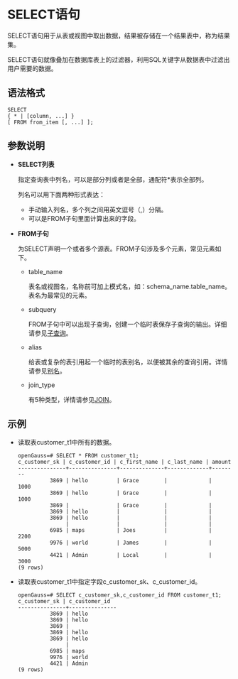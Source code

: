 # SELECT语句<a name="ZH-CN_TOPIC_0000001255141779"></a>

SELECT语句用于从表或视图中取出数据，结果被存储在一个结果表中，称为结果集。

SELECT语句就像叠加在数据库表上的过滤器，利用SQL关键字从数据表中过滤出用户需要的数据。

## 语法格式<a name="zh-cn_topic_0000001224664065_section1318010144817"></a>

```
SELECT 
{ * | [column, ...] }
[ FROM from_item [, ...] ];
```

## 参数说明<a name="zh-cn_topic_0000001224664065_section10349175314912"></a>

-   **SELECT列表**

    指定查询表中列名，可以是部分列或者是全部，通配符\*表示全部列。

    列名可以用下面两种形式表达：

    -   手动输入列名，多个列之间用英文逗号（,）分隔。
    -   可以是FROM子句里面计算出来的字段。

-   **FROM子句**

    为SELECT声明一个或者多个源表。FROM子句涉及多个元素，常见元素如下。

    -   table\_name

        表名或视图名，名称前可加上模式名，如：schema\_name.table\_name。表名为最常见的元素。

    -   subquery

        FROM子句中可以出现子查询，创建一个临时表保存子查询的输出。详细请参见[子查询](子查询.md)。

    -   alias

        给表或复杂的表引用起一个临时的表别名，以便被其余的查询引用。详情请参见[别名](别名.md)。

    -   join\_type

        有5种类型，详情请参见[JOIN](JOIN.md)。



## 示例<a name="section1477911223411"></a>

-   读取表customer\_t1中所有的数据。

    ```
    openGauss=# SELECT * FROM customer_t1;
    c_customer_sk | c_customer_id | c_first_name | c_last_name | amount
    ---------------+---------------+--------------+-------------+--------
              3869 | hello         | Grace        |             |   1000
              3869 | hello         | Grace        |             |   1000
              3869 |               | Grace        |             |
              3869 | hello         |              |             |
              3869 | hello         |              |             |
                   |               |              |             |
              6985 | maps          | Joes         |             |   2200
              9976 | world         | James        |             |   5000
              4421 | Admin         | Local        |             |   3000
    (9 rows)
    ```

-   读取表customer\_t1中指定字段c\_customer\_sk、c\_customer\_id。

    ```
    openGauss=# SELECT c_customer_sk,c_customer_id FROM customer_t1;
    c_customer_sk | c_customer_id
    ---------------+---------------
              3869 | hello
              3869 | hello
              3869 |
              3869 | hello
              3869 | hello
                   |
              6985 | maps
              9976 | world
              4421 | Admin
    (9 rows)
    ```


